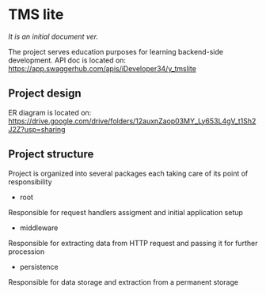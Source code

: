 # TMS lite

_It is an initial document ver._

The project serves education purposes for learning backend-side development. API doc is located on: https://app.swaggerhub.com/apis/iDeveloper34/y_tmslite

## Project design

ER diagram is located on: https://drive.google.com/drive/folders/12auxnZaop03MY_Ly653L4gV_t1Sh2J2Z?usp=sharing

## Project structure
Project is organized into several packages each taking care of its point of responsibility 

- root

Responsible for request handlers assigment and initial application setup
- middleware

Responsible for extracting data from HTTP request and passing it for further procession

- persistence

Responsible for data storage and extraction from a permanent storage   